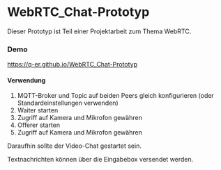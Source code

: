 # WebRTC_Chat-Prototyp

Dieser Prototyp ist Teil einer Projektarbeit zum Thema WebRTC.

### Demo

https://q-er.github.io/WebRTC_Chat-Prototyp

#### Verwendung

1. MQTT-Broker und Topic auf beiden Peers gleich konfigurieren (oder Standardeinstellungen verwenden)
2. Waiter starten
3. Zugriff auf Kamera und Mikrofon gewähren
4. Offerer starten
5. Zugriff auf Kamera und Mikrofon gewähren

Daraufhin sollte der Video-Chat gestartet sein.

Textnachrichten können über die Eingabebox versendet werden.

